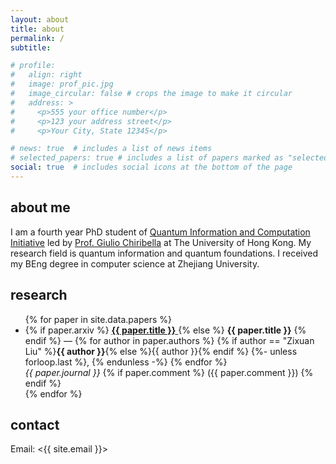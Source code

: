 ```yaml
---
layout: about
title: about
permalink: /
subtitle: 

# profile:
#   align: right
#   image: prof_pic.jpg
#   image_circular: false # crops the image to make it circular
#   address: >
#     <p>555 your office number</p>
#     <p>123 your address street</p>
#     <p>Your City, State 12345</p>

# news: true  # includes a list of news items
# selected_papers: true # includes a list of papers marked as "selected={true}"
social: true  # includes social icons at the bottom of the page
---
```


## about me
I am a fourth year PhD student of [Quantum Information and Computation Initiative](https://qici.weebly.com) led by [Prof. Giulio Chiribella](https://qici.weebly.com/giulio-chiribella.html) at The University of Hong Kong. My research field is quantum information and quantum foundations. I received my BEng degree in computer science at Zhejiang University.

## research
<ul>
{% for paper in site.data.papers %}
  <li>
    {% if paper.arxiv %}
      <a href="https://arxiv.org/abs/{{ paper.arxiv }}">
        <b>{{ paper.title }}</b>
      </a>
    {% else %}
      <b>{{ paper.title }}</b>
    {% endif %}
    —
    {% for author in paper.authors %}
      {% if author == "Zixuan Liu" %}<b>{{ author }}</b>{% else %}{{ author }}{% endif %}
      {%- unless forloop.last %}, {% endunless -%}
    {% endfor %}
    <br>
    <i>{{ paper.journal }}</i>
    {% if paper.comment %}
      ({{ paper.comment }})
    {% endif %}
  </li>
{% endfor %}
</ul>

## contact
Email: <{{ site.email }}>